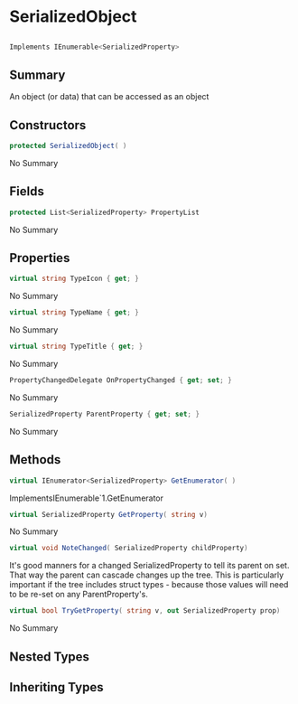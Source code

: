 # SerializedObject

## 
```c#
Implements IEnumerable<SerializedProperty>
```

## Summary

An object (or data) that can be accessed as an object
## Constructors

```c#
protected SerializedObject( ) 
```
No Summary
## Fields

```c#
protected List<SerializedProperty> PropertyList
```
No Summary
## Properties

```c#
virtual string TypeIcon { get; } 
```
No Summary
```c#
virtual string TypeName { get; } 
```
No Summary
```c#
virtual string TypeTitle { get; } 
```
No Summary
```c#
PropertyChangedDelegate OnPropertyChanged { get; set; } 
```
No Summary
```c#
SerializedProperty ParentProperty { get; set; } 
```
No Summary
## Methods

```c#
virtual IEnumerator<SerializedProperty> GetEnumerator( ) 
```
ImplementsIEnumerable`1.GetEnumerator
```c#
virtual SerializedProperty GetProperty( string v) 
```
No Summary
```c#
virtual void NoteChanged( SerializedProperty childProperty) 
```
It's good manners for a changed SerializedProperty to tell its parent
on set. That way the parent can cascade changes up the tree. This is
particularly important if the tree includes struct types - because those
values will need to be re-set on any ParentProperty's.
```c#
virtual bool TryGetProperty( string v, out SerializedProperty prop) 
```
No Summary
## Nested Types

## Inheriting Types

